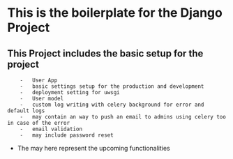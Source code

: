 # This is the boilerplate for the Django Project

## This Project includes the basic setup for the project
```
    -   User App
    -   basic settings setup for the production and development 
    -   deployment setting for uwsgi
    -   User model
    -   custom log writing with celery background for error and default logs
    -   may contain an way to push an email to admins using celery too in case of the error
    -   email validation
    -   may include password reset  
```
* The may here represent the upcoming functionalities

